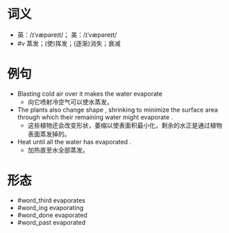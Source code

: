 # 词义
- 英：/ɪˈvæpəreɪt/； 美：/ɪˈvæpəreɪt/
- #v 蒸发；(使)挥发；(逐渐)消失；衰减
# 例句
- Blasting cold air over it makes the water evaporate
	- 向它喷射冷空气可以使水蒸发。
- The plants also change shape , shrinking to minimize the surface area through which their remaining water might evaporate .
	- 这些植物还会改变形状，萎缩以使表面积最小化，剩余的水正是通过植物表面蒸发掉的。
- Heat until all the water has evaporated .
	- 加热直至水全部蒸发。
# 形态
- #word_third evaporates
- #word_ing evaporating
- #word_done evaporated
- #word_past evaporated
